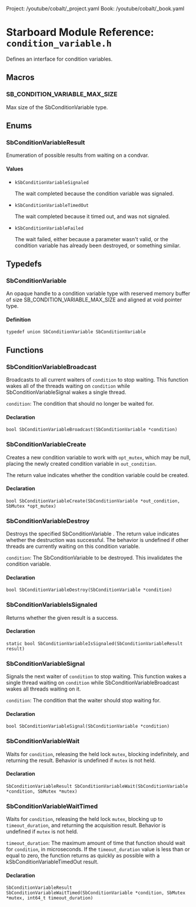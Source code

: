 Project: /youtube/cobalt/_project.yaml
Book: /youtube/cobalt/_book.yaml

# Starboard Module Reference: `condition_variable.h`

Defines an interface for condition variables.

## Macros

### SB_CONDITION_VARIABLE_MAX_SIZE

Max size of the SbConditionVariable type.

## Enums

### SbConditionVariableResult

Enumeration of possible results from waiting on a condvar.

#### Values

*   `kSbConditionVariableSignaled`

    The wait completed because the condition variable was signaled.
*   `kSbConditionVariableTimedOut`

    The wait completed because it timed out, and was not signaled.
*   `kSbConditionVariableFailed`

    The wait failed, either because a parameter wasn't valid, or the condition
    variable has already been destroyed, or something similar.

## Typedefs

### SbConditionVariable

An opaque handle to a condition variable type with reserved memory buffer of
size SB_CONDITION_VARIABLE_MAX_SIZE and aligned at void pointer type.

#### Definition

```
typedef union SbConditionVariable SbConditionVariable
```

## Functions

### SbConditionVariableBroadcast

Broadcasts to all current waiters of `condition` to stop waiting. This function
wakes all of the threads waiting on `condition` while SbConditionVariableSignal
wakes a single thread.

`condition`: The condition that should no longer be waited for.

#### Declaration

```
bool SbConditionVariableBroadcast(SbConditionVariable *condition)
```

### SbConditionVariableCreate

Creates a new condition variable to work with `opt_mutex`, which may be null,
placing the newly created condition variable in `out_condition`.

The return value indicates whether the condition variable could be created.

#### Declaration

```
bool SbConditionVariableCreate(SbConditionVariable *out_condition, SbMutex *opt_mutex)
```

### SbConditionVariableDestroy

Destroys the specified SbConditionVariable . The return value indicates whether
the destruction was successful. The behavior is undefined if other threads are
currently waiting on this condition variable.

`condition`: The SbConditionVariable to be destroyed. This invalidates the
condition variable.

#### Declaration

```
bool SbConditionVariableDestroy(SbConditionVariable *condition)
```

### SbConditionVariableIsSignaled

Returns whether the given result is a success.

#### Declaration

```
static bool SbConditionVariableIsSignaled(SbConditionVariableResult result)
```

### SbConditionVariableSignal

Signals the next waiter of `condition` to stop waiting. This function wakes a
single thread waiting on `condition` while SbConditionVariableBroadcast wakes
all threads waiting on it.

`condition`: The condition that the waiter should stop waiting for.

#### Declaration

```
bool SbConditionVariableSignal(SbConditionVariable *condition)
```

### SbConditionVariableWait

Waits for `condition`, releasing the held lock `mutex`, blocking indefinitely,
and returning the result. Behavior is undefined if `mutex` is not held.

#### Declaration

```
SbConditionVariableResult SbConditionVariableWait(SbConditionVariable *condition, SbMutex *mutex)
```

### SbConditionVariableWaitTimed

Waits for `condition`, releasing the held lock `mutex`, blocking up to
`timeout_duration`, and returning the acquisition result. Behavior is undefined
if `mutex` is not held.

`timeout_duration`: The maximum amount of time that function should wait for
`condition`, in microseconds. If the `timeout_duration` value is less than or
equal to zero, the function returns as quickly as possible with a
kSbConditionVariableTimedOut result.

#### Declaration

```
SbConditionVariableResult SbConditionVariableWaitTimed(SbConditionVariable *condition, SbMutex *mutex, int64_t timeout_duration)
```

